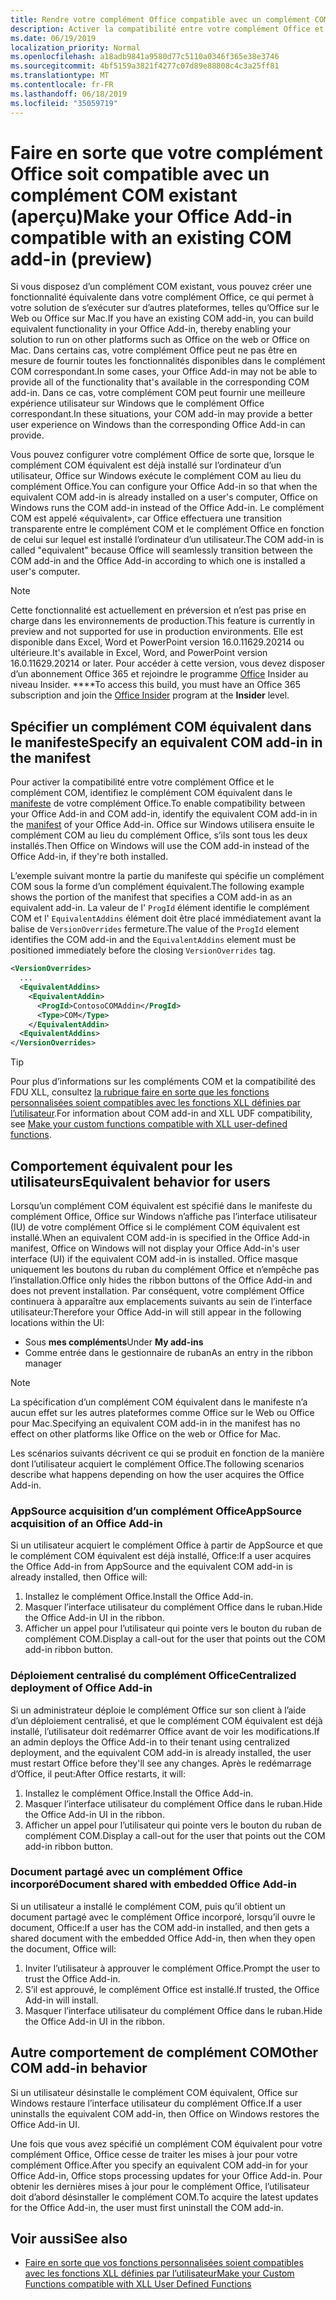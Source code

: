 ```yaml
---
title: Rendre votre complément Office compatible avec un complément COM existant
description: Activer la compatibilité entre votre complément Office et un complément COM équivalent
ms.date: 06/19/2019
localization_priority: Normal
ms.openlocfilehash: a18adb9841a9580d77c5110a0346f365e38e3746
ms.sourcegitcommit: 4bf5159a3821f4277c07d89e88808c4c3a25ff81
ms.translationtype: MT
ms.contentlocale: fr-FR
ms.lasthandoff: 06/18/2019
ms.locfileid: "35059719"
---
```

# <a name="make-your-office-add-in-compatible-with-an-existing-com-add-in-preview"></a><span data-ttu-id="dc45d-103">Faire en sorte que votre complément Office soit compatible avec un complément COM existant (aperçu)</span><span class="sxs-lookup"><span data-stu-id="dc45d-103">Make your Office Add-in compatible with an existing COM add-in (preview)</span></span>

<span data-ttu-id="dc45d-104">Si vous disposez d’un complément COM existant, vous pouvez créer une fonctionnalité équivalente dans votre complément Office, ce qui permet à votre solution de s’exécuter sur d’autres plateformes, telles qu’Office sur le Web ou Office sur Mac.</span><span class="sxs-lookup"><span data-stu-id="dc45d-104">If you have an existing COM add-in, you can build equivalent functionality in your Office Add-in, thereby enabling your solution to run on other platforms such as Office on the web or Office on Mac.</span></span> <span data-ttu-id="dc45d-105">Dans certains cas, votre complément Office peut ne pas être en mesure de fournir toutes les fonctionnalités disponibles dans le complément COM correspondant.</span><span class="sxs-lookup"><span data-stu-id="dc45d-105">In some cases, your Office Add-in may not be able to provide all of the functionality that's available in the corresponding COM add-in.</span></span> <span data-ttu-id="dc45d-106">Dans ce cas, votre complément COM peut fournir une meilleure expérience utilisateur sur Windows que le complément Office correspondant.</span><span class="sxs-lookup"><span data-stu-id="dc45d-106">In these situations, your COM add-in may provide a better user experience on Windows than the corresponding Office Add-in can provide.</span></span>

<span data-ttu-id="dc45d-107">Vous pouvez configurer votre complément Office de sorte que, lorsque le complément COM équivalent est déjà installé sur l’ordinateur d’un utilisateur, Office sur Windows exécute le complément COM au lieu du complément Office.</span><span class="sxs-lookup"><span data-stu-id="dc45d-107">You can configure your Office Add-in so that when the equivalent COM add-in is already installed on a user's computer, Office on Windows runs the COM add-in instead of the Office Add-in.</span></span> <span data-ttu-id="dc45d-108">Le complément COM est appelé «équivalent», car Office effectuera une transition transparente entre le complément COM et le complément Office en fonction de celui sur lequel est installé l’ordinateur d’un utilisateur.</span><span class="sxs-lookup"><span data-stu-id="dc45d-108">The COM add-in is called "equivalent" because Office will seamlessly transition between the COM add-in and the Office Add-in according to which one is installed a user's computer.</span></span>

> [!NOTE]
> <span data-ttu-id="dc45d-109">Cette fonctionnalité est actuellement en préversion et n’est pas prise en charge dans les environnements de production.</span><span class="sxs-lookup"><span data-stu-id="dc45d-109">This feature is currently in preview and not supported for use in production environments.</span></span> <span data-ttu-id="dc45d-110">Elle est disponible dans Excel, Word et PowerPoint version 16.0.11629.20214 ou ultérieure.</span><span class="sxs-lookup"><span data-stu-id="dc45d-110">It's available in Excel, Word, and PowerPoint version 16.0.11629.20214 or later.</span></span> <span data-ttu-id="dc45d-111">Pour accéder à cette version, vous devez disposer d’un abonnement Office 365 et rejoindre le programme [Office](https://products.office.com/office-insider) Insider au niveau Insider. \*\*\*\*</span><span class="sxs-lookup"><span data-stu-id="dc45d-111">To access this build, you must have an Office 365 subscription and join the [Office Insider](https://products.office.com/office-insider) program at the **Insider** level.</span></span>

## <a name="specify-an-equivalent-com-add-in-in-the-manifest"></a><span data-ttu-id="dc45d-112">Spécifier un complément COM équivalent dans le manifeste</span><span class="sxs-lookup"><span data-stu-id="dc45d-112">Specify an equivalent COM add-in in the manifest</span></span>

<span data-ttu-id="dc45d-113">Pour activer la compatibilité entre votre complément Office et le complément COM, identifiez le complément COM équivalent dans le [manifeste](add-in-manifests.md) de votre complément Office.</span><span class="sxs-lookup"><span data-stu-id="dc45d-113">To enable compatibility between your Office Add-in and COM add-in, identify the equivalent COM add-in in the [manifest](add-in-manifests.md) of your Office Add-in.</span></span> <span data-ttu-id="dc45d-114">Office sur Windows utilisera ensuite le complément COM au lieu du complément Office, s’ils sont tous les deux installés.</span><span class="sxs-lookup"><span data-stu-id="dc45d-114">Then Office on Windows will use the COM add-in instead of the Office Add-in, if they're both installed.</span></span>

<span data-ttu-id="dc45d-115">L’exemple suivant montre la partie du manifeste qui spécifie un complément COM sous la forme d’un complément équivalent.</span><span class="sxs-lookup"><span data-stu-id="dc45d-115">The following example shows the portion of the manifest that specifies a COM add-in as an equivalent add-in.</span></span> <span data-ttu-id="dc45d-116">La valeur de l' `ProgId` élément identifie le complément COM et l' `EquivalentAddins` élément doit être placé immédiatement avant la balise de `VersionOverrides` fermeture.</span><span class="sxs-lookup"><span data-stu-id="dc45d-116">The value of the `ProgId` element identifies the COM add-in and the `EquivalentAddins` element must be positioned immediately before the closing `VersionOverrides` tag.</span></span>

```xml
<VersionOverrides>
  ...
  <EquivalentAddins>
    <EquivalentAddin>
      <ProgId>ContosoCOMAddin</ProgId>
      <Type>COM</Type>
    </EquivalentAddin>
  <EquivalentAddins>
</VersionOverrides>
```

> [!TIP]
> <span data-ttu-id="dc45d-117">Pour plus d’informations sur les compléments COM et la compatibilité des FDU XLL, consultez [la rubrique faire en sorte que les fonctions personnalisées soient compatibles avec les fonctions XLL définies par l’utilisateur](../excel/make-custom-functions-compatible-with-xll-udf.md).</span><span class="sxs-lookup"><span data-stu-id="dc45d-117">For information about COM add-in and XLL UDF compatibility, see [Make your custom functions compatible with XLL user-defined functions](../excel/make-custom-functions-compatible-with-xll-udf.md).</span></span>

## <a name="equivalent-behavior-for-users"></a><span data-ttu-id="dc45d-118">Comportement équivalent pour les utilisateurs</span><span class="sxs-lookup"><span data-stu-id="dc45d-118">Equivalent behavior for users</span></span>

<span data-ttu-id="dc45d-119">Lorsqu’un complément COM équivalent est spécifié dans le manifeste du complément Office, Office sur Windows n’affiche pas l’interface utilisateur (IU) de votre complément Office si le complément COM équivalent est installé.</span><span class="sxs-lookup"><span data-stu-id="dc45d-119">When an equivalent COM add-in is specified in the Office Add-in manifest, Office on Windows will not display your Office Add-in's user interface (UI) if the equivalent COM add-in is installed.</span></span> <span data-ttu-id="dc45d-120">Office masque uniquement les boutons du ruban du complément Office et n’empêche pas l’installation.</span><span class="sxs-lookup"><span data-stu-id="dc45d-120">Office only hides the ribbon buttons of the Office Add-in and does not prevent installation.</span></span> <span data-ttu-id="dc45d-121">Par conséquent, votre complément Office continuera à apparaître aux emplacements suivants au sein de l’interface utilisateur:</span><span class="sxs-lookup"><span data-stu-id="dc45d-121">Therefore your Office Add-in will still appear in the following locations within the UI:</span></span>

- <span data-ttu-id="dc45d-122">Sous **mes compléments**</span><span class="sxs-lookup"><span data-stu-id="dc45d-122">Under **My add-ins**</span></span>
- <span data-ttu-id="dc45d-123">Comme entrée dans le gestionnaire de ruban</span><span class="sxs-lookup"><span data-stu-id="dc45d-123">As an entry in the ribbon manager</span></span>

> [!NOTE]
> <span data-ttu-id="dc45d-124">La spécification d’un complément COM équivalent dans le manifeste n’a aucun effet sur les autres plateformes comme Office sur le Web ou Office pour Mac.</span><span class="sxs-lookup"><span data-stu-id="dc45d-124">Specifying an equivalent COM add-in in the manifest has no effect on other platforms like Office on the web or Office for Mac.</span></span>

<span data-ttu-id="dc45d-125">Les scénarios suivants décrivent ce qui se produit en fonction de la manière dont l’utilisateur acquiert le complément Office.</span><span class="sxs-lookup"><span data-stu-id="dc45d-125">The following scenarios describe what happens depending on how the user acquires the Office Add-in.</span></span>

### <a name="appsource-acquisition-of-an-office-add-in"></a><span data-ttu-id="dc45d-126">AppSource acquisition d’un complément Office</span><span class="sxs-lookup"><span data-stu-id="dc45d-126">AppSource acquisition of an Office Add-in</span></span>

<span data-ttu-id="dc45d-127">Si un utilisateur acquiert le complément Office à partir de AppSource et que le complément COM équivalent est déjà installé, Office:</span><span class="sxs-lookup"><span data-stu-id="dc45d-127">If a user acquires the Office Add-in from AppSource and the equivalent COM add-in is already installed, then Office will:</span></span>

1. <span data-ttu-id="dc45d-128">Installez le complément Office.</span><span class="sxs-lookup"><span data-stu-id="dc45d-128">Install the Office Add-in.</span></span>
2. <span data-ttu-id="dc45d-129">Masquer l’interface utilisateur du complément Office dans le ruban.</span><span class="sxs-lookup"><span data-stu-id="dc45d-129">Hide the Office Add-in UI in the ribbon.</span></span>
3. <span data-ttu-id="dc45d-130">Afficher un appel pour l’utilisateur qui pointe vers le bouton du ruban de complément COM.</span><span class="sxs-lookup"><span data-stu-id="dc45d-130">Display a call-out for the user that points out the COM add-in ribbon button.</span></span>

### <a name="centralized-deployment-of-office-add-in"></a><span data-ttu-id="dc45d-131">Déploiement centralisé du complément Office</span><span class="sxs-lookup"><span data-stu-id="dc45d-131">Centralized deployment of Office Add-in</span></span>

<span data-ttu-id="dc45d-132">Si un administrateur déploie le complément Office sur son client à l’aide d’un déploiement centralisé, et que le complément COM équivalent est déjà installé, l’utilisateur doit redémarrer Office avant de voir les modifications.</span><span class="sxs-lookup"><span data-stu-id="dc45d-132">If an admin deploys the Office Add-in to their tenant using centralized deployment, and the equivalent COM add-in is already installed, the user must restart Office before they'll see any changes.</span></span> <span data-ttu-id="dc45d-133">Après le redémarrage d’Office, il peut:</span><span class="sxs-lookup"><span data-stu-id="dc45d-133">After Office restarts, it will:</span></span>

1. <span data-ttu-id="dc45d-134">Installez le complément Office.</span><span class="sxs-lookup"><span data-stu-id="dc45d-134">Install the Office Add-in.</span></span>
2. <span data-ttu-id="dc45d-135">Masquer l’interface utilisateur du complément Office dans le ruban.</span><span class="sxs-lookup"><span data-stu-id="dc45d-135">Hide the Office Add-in UI in the ribbon.</span></span>
3. <span data-ttu-id="dc45d-136">Afficher un appel pour l’utilisateur qui pointe vers le bouton du ruban de complément COM.</span><span class="sxs-lookup"><span data-stu-id="dc45d-136">Display a call-out for the user that points out the COM add-in ribbon button.</span></span>

### <a name="document-shared-with-embedded-office-add-in"></a><span data-ttu-id="dc45d-137">Document partagé avec un complément Office incorporé</span><span class="sxs-lookup"><span data-stu-id="dc45d-137">Document shared with embedded Office Add-in</span></span>

<span data-ttu-id="dc45d-138">Si un utilisateur a installé le complément COM, puis qu’il obtient un document partagé avec le complément Office incorporé, lorsqu’il ouvre le document, Office:</span><span class="sxs-lookup"><span data-stu-id="dc45d-138">If a user has the COM add-in installed, and then gets a shared document with the embedded Office Add-in, then when they open the document, Office will:</span></span>

1. <span data-ttu-id="dc45d-139">Inviter l’utilisateur à approuver le complément Office.</span><span class="sxs-lookup"><span data-stu-id="dc45d-139">Prompt the user to trust the Office Add-in.</span></span>
2. <span data-ttu-id="dc45d-140">S’il est approuvé, le complément Office est installé.</span><span class="sxs-lookup"><span data-stu-id="dc45d-140">If trusted, the Office Add-in will install.</span></span>
3. <span data-ttu-id="dc45d-141">Masquer l’interface utilisateur du complément Office dans le ruban.</span><span class="sxs-lookup"><span data-stu-id="dc45d-141">Hide the Office Add-in UI in the ribbon.</span></span>

## <a name="other-com-add-in-behavior"></a><span data-ttu-id="dc45d-142">Autre comportement de complément COM</span><span class="sxs-lookup"><span data-stu-id="dc45d-142">Other COM add-in behavior</span></span>

<span data-ttu-id="dc45d-143">Si un utilisateur désinstalle le complément COM équivalent, Office sur Windows restaure l’interface utilisateur du complément Office.</span><span class="sxs-lookup"><span data-stu-id="dc45d-143">If a user uninstalls the equivalent COM add-in, then Office on Windows restores the Office Add-in UI.</span></span>

<span data-ttu-id="dc45d-144">Une fois que vous avez spécifié un complément COM équivalent pour votre complément Office, Office cesse de traiter les mises à jour pour votre complément Office.</span><span class="sxs-lookup"><span data-stu-id="dc45d-144">After you specify an equivalent COM add-in for your Office Add-in, Office stops processing updates for your Office Add-in.</span></span> <span data-ttu-id="dc45d-145">Pour obtenir les dernières mises à jour pour le complément Office, l’utilisateur doit d’abord désinstaller le complément COM.</span><span class="sxs-lookup"><span data-stu-id="dc45d-145">To acquire the latest updates for the Office Add-in, the user must first uninstall the COM add-in.</span></span>

## <a name="see-also"></a><span data-ttu-id="dc45d-146">Voir aussi</span><span class="sxs-lookup"><span data-stu-id="dc45d-146">See also</span></span>

- [<span data-ttu-id="dc45d-147">Faire en sorte que vos fonctions personnalisées soient compatibles avec les fonctions XLL définies par l’utilisateur</span><span class="sxs-lookup"><span data-stu-id="dc45d-147">Make your Custom Functions compatible with XLL User Defined Functions</span></span>](../excel/make-custom-functions-compatible-with-xll-udf.md)

